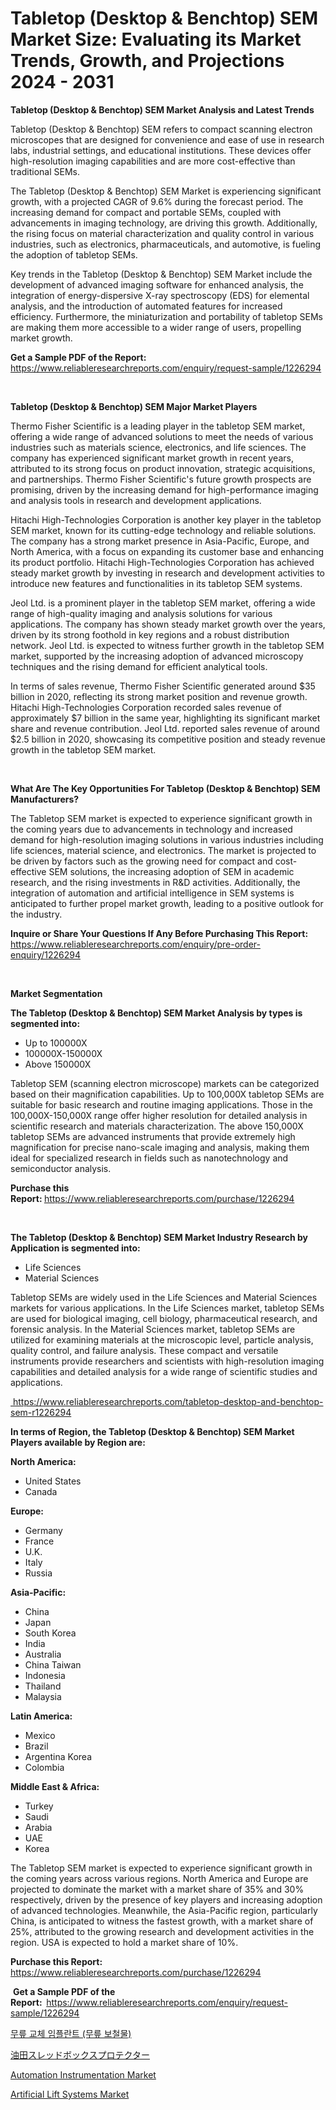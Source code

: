 <p><h1>Tabletop (Desktop & Benchtop) SEM Market Size: Evaluating its Market Trends, Growth, and Projections 2024 - 2031</h1></p><p><strong>Tabletop (Desktop & Benchtop) SEM Market Analysis and Latest Trends</strong></p>
<p><p>Tabletop (Desktop & Benchtop) SEM refers to compact scanning electron microscopes that are designed for convenience and ease of use in research labs, industrial settings, and educational institutions. These devices offer high-resolution imaging capabilities and are more cost-effective than traditional SEMs.</p><p>The Tabletop (Desktop & Benchtop) SEM Market is experiencing significant growth, with a projected CAGR of 9.6% during the forecast period. The increasing demand for compact and portable SEMs, coupled with advancements in imaging technology, are driving this growth. Additionally, the rising focus on material characterization and quality control in various industries, such as electronics, pharmaceuticals, and automotive, is fueling the adoption of tabletop SEMs.</p><p>Key trends in the Tabletop (Desktop & Benchtop) SEM Market include the development of advanced imaging software for enhanced analysis, the integration of energy-dispersive X-ray spectroscopy (EDS) for elemental analysis, and the introduction of automated features for increased efficiency. Furthermore, the miniaturization and portability of tabletop SEMs are making them more accessible to a wider range of users, propelling market growth.</p></p>
<p><strong>Get a Sample PDF of the Report:&nbsp;</strong> <a href="https://www.reliableresearchreports.com/enquiry/request-sample/1226294">https://www.reliableresearchreports.com/enquiry/request-sample/1226294</a></p>
<p>&nbsp;</p>
<p><strong>Tabletop (Desktop & Benchtop) SEM Major Market Players</strong></p>
<p><p>Thermo Fisher Scientific is a leading player in the tabletop SEM market, offering a wide range of advanced solutions to meet the needs of various industries such as materials science, electronics, and life sciences. The company has experienced significant market growth in recent years, attributed to its strong focus on product innovation, strategic acquisitions, and partnerships. Thermo Fisher Scientific's future growth prospects are promising, driven by the increasing demand for high-performance imaging and analysis tools in research and development applications.</p><p>Hitachi High-Technologies Corporation is another key player in the tabletop SEM market, known for its cutting-edge technology and reliable solutions. The company has a strong market presence in Asia-Pacific, Europe, and North America, with a focus on expanding its customer base and enhancing its product portfolio. Hitachi High-Technologies Corporation has achieved steady market growth by investing in research and development activities to introduce new features and functionalities in its tabletop SEM systems.</p><p>Jeol Ltd. is a prominent player in the tabletop SEM market, offering a wide range of high-quality imaging and analysis solutions for various applications. The company has shown steady market growth over the years, driven by its strong foothold in key regions and a robust distribution network. Jeol Ltd. is expected to witness further growth in the tabletop SEM market, supported by the increasing adoption of advanced microscopy techniques and the rising demand for efficient analytical tools.</p><p>In terms of sales revenue, Thermo Fisher Scientific generated around $35 billion in 2020, reflecting its strong market position and revenue growth. Hitachi High-Technologies Corporation recorded sales revenue of approximately $7 billion in the same year, highlighting its significant market share and revenue contribution. Jeol Ltd. reported sales revenue of around $2.5 billion in 2020, showcasing its competitive position and steady revenue growth in the tabletop SEM market.</p></p>
<p>&nbsp;</p>
<p><strong>What Are The Key Opportunities For Tabletop (Desktop & Benchtop) SEM Manufacturers?</strong></p>
<p><p>The Tabletop SEM market is expected to experience significant growth in the coming years due to advancements in technology and increased demand for high-resolution imaging solutions in various industries including life sciences, material science, and electronics. The market is projected to be driven by factors such as the growing need for compact and cost-effective SEM solutions, the increasing adoption of SEM in academic research, and the rising investments in R&D activities. Additionally, the integration of automation and artificial intelligence in SEM systems is anticipated to further propel market growth, leading to a positive outlook for the industry.</p></p>
<p><strong>Inquire or Share Your Questions If Any Before Purchasing This Report:</strong> <a href="https://www.reliableresearchreports.com/enquiry/pre-order-enquiry/1226294">https://www.reliableresearchreports.com/enquiry/pre-order-enquiry/1226294</a></p>
<p>&nbsp;</p>
<p><strong>Market Segmentation</strong></p>
<p><strong>The Tabletop (Desktop & Benchtop) SEM Market Analysis by types is segmented into:</strong></p>
<p><ul><li>Up to 100000X</li><li>100000X-150000X</li><li>Above 150000X</li></ul></p>
<p><p>Tabletop SEM (scanning electron microscope) markets can be categorized based on their magnification capabilities. Up to 100,000X tabletop SEMs are suitable for basic research and routine imaging applications. Those in the 100,000X-150,000X range offer higher resolution for detailed analysis in scientific research and materials characterization. The above 150,000X tabletop SEMs are advanced instruments that provide extremely high magnification for precise nano-scale imaging and analysis, making them ideal for specialized research in fields such as nanotechnology and semiconductor analysis.</p></p>
<p><strong>Purchase this Report:&nbsp;</strong><a href="https://www.reliableresearchreports.com/purchase/1226294">https://www.reliableresearchreports.com/purchase/1226294</a></p>
<p>&nbsp;</p>
<p><strong>The Tabletop (Desktop & Benchtop) SEM Market Industry Research by Application is segmented into:</strong></p>
<p><ul><li>Life Sciences</li><li>Material Sciences</li></ul></p>
<p><p>Tabletop SEMs are widely used in the Life Sciences and Material Sciences markets for various applications. In the Life Sciences market, tabletop SEMs are used for biological imaging, cell biology, pharmaceutical research, and forensic analysis. In the Material Sciences market, tabletop SEMs are utilized for examining materials at the microscopic level, particle analysis, quality control, and failure analysis. These compact and versatile instruments provide researchers and scientists with high-resolution imaging capabilities and detailed analysis for a wide range of scientific studies and applications.</p></p>
<p><a href="https://www.reliableresearchreports.com/tabletop-desktop-and-benchtop-sem-r1226294">&nbsp;https://www.reliableresearchreports.com/tabletop-desktop-and-benchtop-sem-r1226294</a></p>
<p><strong>In terms of Region, the Tabletop (Desktop & Benchtop) SEM Market Players available by Region are:</strong></p>
<p>
    <p> <strong> North America: </strong>
        <ul>
            <li>United States</li>
            <li>Canada</li>
        </ul>
        </p> 
    <p> <strong> Europe: </strong>
        <ul>
            <li>Germany</li>
            <li>France</li>
            <li>U.K.</li>
            <li>Italy</li>
            <li>Russia</li>
        </ul>
        </p> 
    <p> <strong> Asia-Pacific: </strong>
        <ul>
            <li>China</li>
            <li>Japan</li>
            <li>South Korea</li>
            <li>India</li>
            <li>Australia</li>
            <li>China Taiwan</li>
            <li>Indonesia</li>
            <li>Thailand</li>
            <li>Malaysia</li>
        </ul>
        </p> 
    <p> <strong> Latin America: </strong>
        <ul>
            <li>Mexico</li>
            <li>Brazil</li>
            <li>Argentina Korea</li>
            <li>Colombia</li>
        </ul>
        </p> 
    <p> <strong> Middle East & Africa: </strong>
        <ul>
            <li>Turkey</li>
            <li>Saudi</li>
            <li>Arabia</li>
            <li>UAE</li>
            <li>Korea</li>
        </ul>
    </p>
    </p>
<p><p>The Tabletop SEM market is expected to experience significant growth in the coming years across various regions. North America and Europe are projected to dominate the market with a market share of 35% and 30% respectively, driven by the presence of key players and increasing adoption of advanced technologies. Meanwhile, the Asia-Pacific region, particularly China, is anticipated to witness the fastest growth, with a market share of 25%, attributed to the growing research and development activities in the region. USA is expected to hold a market share of 10%.</p></p>
<p><strong>Purchase this Report: </strong><a href="https://www.reliableresearchreports.com/purchase/1226294">https://www.reliableresearchreports.com/purchase/1226294</a></p>
<p>&nbsp;<strong>Get a Sample PDF of the Report:&nbsp;&nbsp;</strong><a href="https://www.reliableresearchreports.com/enquiry/request-sample/1226294">https://www.reliableresearchreports.com/enquiry/request-sample/1226294</a></p>
<p><strong></strong></p>
<p><p><a href="https://github.com/airdroplover110/Market-Research-Report-List-1/blob/main/9425882175519.md">무릎 교체 임플란트 (무릎 보철물)</a></p><p><a href="https://github.com/decker5351/Market-Research-Report-List-2/blob/main/3185511163081.md">油田スレッドボックスプロテクター</a></p><p><a href="https://github.com/anwarsahrul281/Market-Research-Report-List-1/blob/main/automation-instrumentation-market.md">Automation Instrumentation Market</a></p><p><a href="https://github.com/LiamDavis60/Market-Research-Report-List-1/blob/main/artificial-lift-systems-market.md">Artificial Lift Systems Market</a></p></p>